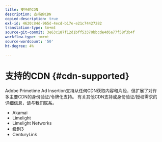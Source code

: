 ```yaml
---
title: 支持的CDN
description: 支持的CDN
copied-description: true
exl-id: 4620c84d-965d-4ecd-b17e-e21c74427282
translation-type: tm+mt
source-git-commit: 3e63c187f12d1bff53370bbcde4d6a77f58f3b4f
workflow-type: tm+mt
source-wordcount: '50'
ht-degree: 4%

---
```


# 支持的CDN {#cdn-supported}

Adobe Primetime Ad Insertion支持从任何CDN获取内容和片段，但扩展了对许多主要CDN的身份验证/令牌化支持。  有关其他CDN支持或身份验证/授权需求的详细信息，请与我们联系。

* Akamai
* Limelight
* Limelight Networks
* 级别3
* CenturyLink
